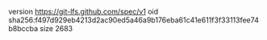 version https://git-lfs.github.com/spec/v1
oid sha256:f497d929eb4213d2ac90ed5a46a9b176eba61c41e611f3f33113fee74b8bccba
size 2683
